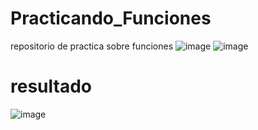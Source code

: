 # Practicando_Funciones
repositorio de practica sobre funciones
![image](https://github.com/user-attachments/assets/07bd4c3a-5dea-40e9-90c5-348791ba1f68)
![image](https://github.com/user-attachments/assets/1dcd7ce1-4f33-4eba-96ae-9b340518c8a2)
# resultado
![image](https://github.com/user-attachments/assets/36223b1b-177f-4927-a558-fcf62067ee2b)
